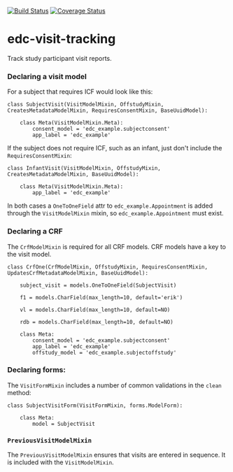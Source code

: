 [![Build Status](https://travis-ci.org/botswana-harvard/edc-visit-tracking.svg?branch=develop)](https://travis-ci.org/botswana-harvard/edc-visit-tracking) [![Coverage Status](https://coveralls.io/repos/botswana-harvard/edc-visit-tracking/badge.svg?branch=develop&service=github)](https://coveralls.io/github/botswana-harvard/edc-visit-tracking?branch=develop)

# edc-visit-tracking

Track study participant visit reports.


### Declaring a visit model

For a subject that requires ICF would look like this:

    class SubjectVisit(VisitModelMixin, OffstudyMixin, CreatesMetadataModelMixin, RequiresConsentMixin, BaseUuidModel):
    
        class Meta(VisitModelMixin.Meta):
            consent_model = 'edc_example.subjectconsent'
            app_label = 'edc_example'


If the subject does not require ICF, such as an infant, just don't include the `RequiresConsentMixin`:

    class InfantVisit(VisitModelMixin, OffstudyMixin, CreatesMetadataModelMixin, BaseUuidModel):
    
        class Meta(VisitModelMixin.Meta):
            app_label = 'edc_example'

In both cases a `OneToOneField` attr to `edc_example.Appointment` is added through the `VisitModelMixin` mixin, so `edc_example.Appointment` must exist.

### Declaring a CRF

The `CrfModelMixin` is required for all CRF models. CRF models have a key to the visit model.

    class CrfOne(CrfModelMixin, OffstudyMixin, RequiresConsentMixin, UpdatesCrfMetadataModelMixin, BaseUuidModel):
    
        subject_visit = models.OneToOneField(SubjectVisit)
    
        f1 = models.CharField(max_length=10, default='erik')
    
        vl = models.CharField(max_length=10, default=NO)
    
        rdb = models.CharField(max_length=10, default=NO)
    
        class Meta:
            consent_model = 'edc_example.subjectconsent'
            app_label = 'edc_example'
            offstudy_model = 'edc_example.subjectoffstudy'

### Declaring forms:

The `VisitFormMixin` includes a number of common validations in the `clean` method:

    class SubjectVisitForm(VisitFormMixin, forms.ModelForm):
    
        class Meta:
            model = SubjectVisit

### `PreviousVisitModelMixin`

The `PreviousVisitModelMixin` ensures that visits are entered in sequence. It is included with the `VisitModelMixin`.
